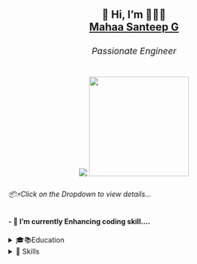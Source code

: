  <h2 align="center">👋 Hi, I’m 👨🏽‍💻 <div class="badge-base LI-profile-badge" data-locale="en_US" data-size="medium" data-theme="dark" data-type="VERTICAL" data-vanity="mahaa-santeep-g-806ab5209" data-version="v1"><a class="badge-base__link LI-simple-link" href="https://in.linkedin.com/in/mahaa-santeep-g-806ab5209?trk=profile-badge">Mahaa Santeep G</a></div><sub><h6>Passionate Engineer</h6></sub><p align="center"> <img src="https://github-readme-stats.vercel.app/api?username=Santeep&show_icons=true&theme=gotham"> <img width='200' src="https://github-readme-stats.vercel.app/api/top-langs/?username=Santeep" />
 </p></h2>
<h6>📦⚡Click on the Dropdown to view details...</h6>
<h4>- 🌱 I’m currently Enhancing coding skill....</h4>
<details>
  <summary>🎓📚Education</summary>
 
 ## B.Tech

- 📖 **Electronics and Communication Engineering**\
📆 2017 - 2021\
📍 **Reva University** - Bangalore, Karnataka
 
 ## Higher Secondary School

- 📖 **Science (PCMB)**\
📆 2015 - 2017\
📍 **ABBS-Pre University College** - Bangalore, Karnataka
 
 ## School

- 📖 **Science and Java Application**\
📆 2005 - 2015\
📍 **St.John's High School** - Bangalore, Karnataka
 
 
</details>

 <details>
  <summary>📃 Skills</summary>
 
## Programming Language
| Programming Language |                             | Tool | Status  |
| -------------------- | -------------------------------------------- | --------- | --------- |
| C Prograaming | <img align="left" src="https://img.shields.io/badge/C-A8B9CC?logo=c&logoColor=white" /> |Code::Block  | |
| C++ Prograaming | <img align="left" src="https://img.shields.io/badge/C++-00599C?logo=c%2B%2B&logoColor=white" />  |Dev c++  | |
| Java |<img align="left"	src="https://img.shields.io/badge/Java-ED8B00?style=for-the-badge&logo=java&logoColor=white"/>|<img src="https://img.shields.io/badge/Eclipse-2C2255?style=for-the-badge&logo=eclipse&logoColor=white" />
|Python|<img align="left" src="https://img.shields.io/badge/Python-3776AB?logo=python&logoColor=white" />|Anaconda|
|Html5 ,CSS3 , JavaScript|<img align="left" src="https://img.shields.io/badge/html5-E34F26?logo=html5&logoColor=white" /><img align="left" src="https://img.shields.io/badge/css3-1572B6?logo=css3&logoColor=white" /><img src="https://img.shields.io/badge/JavaScript-F7DF1E?style=for-the-badge&logo=javascript&logoColor=black" />|<img src="https://img.shields.io/badge/sublime_text-%23575757.svg?&style=for-the-badge&logo=sublime-text&logoColor=important" /> 


</details>
<!---
Santeep/Santeep is a ✨ special ✨ repository because its `README.md` (this file) appears on your GitHub profile.
You can click the Preview link to take a look at your changes.
--->


